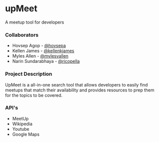 # upMeet
A meetup tool for developers

### Collaborators

* Hovsep Agop - [@hovsepa](https://github.com/hovsepa)
* Kellen James - [@kellenkjames](https://github.com/kellenkjames)
* Myles Allen - [@mylesvallen](https://github.com/mylesvallen)
* Narin Sundarabhaya - [@ricopella](https://github.com/ricopella)

### Project Description

UpMeet is a all-in-one search tool that allows developers to easily find meetups that match their availability and provides resources to prep them for the topics to be covered.

### API's 

* MeetUp
* Wikipedia
* Youtube
* Google Maps


